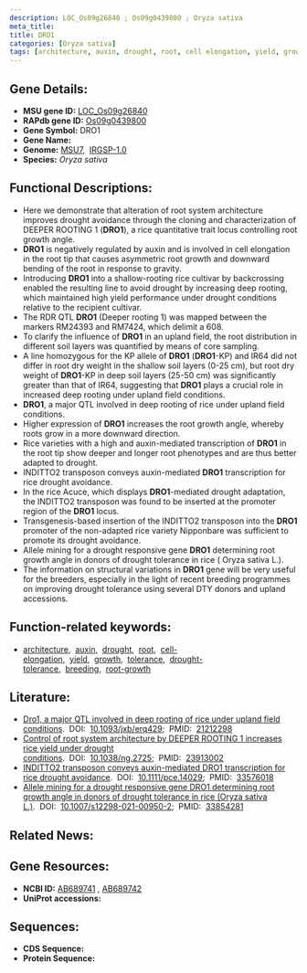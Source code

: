 ```yaml
---
description: LOC_Os09g26840 ; Os09g0439800 ; Oryza sativa
meta_title:
title: DRO1
categories: [Oryza sativa]
tags: [architecture, auxin, drought, root, cell elongation, yield, growth, tolerance, drought tolerance, breeding, root growth]
---
```


## Gene Details:
- **MSU gene ID:** [LOC_Os09g26840](http://rice.uga.edu/cgi-bin/ORF_infopage.cgi?orf=LOC_Os09g26840)  
- **RAPdb gene ID:** [Os09g0439800](https://rapdb.dna.affrc.go.jp/locus/?name=Os09g0439800)  
- **Gene Symbol:** DRO1
- **Gene Name:**
- **Genome:**  [MSU7](http://rice.uga.edu/),&nbsp;&nbsp;[IRGSP-1.0](https://rapdb.dna.affrc.go.jp/download/irgsp1.html)
- **Species:** *Oryza sativa*

## Functional Descriptions:
   - Here we demonstrate that alteration of root system architecture improves drought avoidance through the cloning and characterization of DEEPER ROOTING 1 (**DRO1**), a rice quantitative trait locus controlling root growth angle.
   - **DRO1** is negatively regulated by auxin and is involved in cell elongation in the root tip that causes asymmetric root growth and downward bending of the root in response to gravity.
   - Introducing **DRO1** into a shallow-rooting rice cultivar by backcrossing enabled the resulting line to avoid drought by increasing deep rooting, which maintained high yield performance under drought conditions relative to the recipient cultivar.
   - The RDR QTL **DRO1** (Deeper rooting 1) was mapped between the markers RM24393 and RM7424, which delimit a 608.
   - To clarify the influence of **DRO1** in an upland field, the root distribution in different soil layers was quantified by means of core sampling.
   - A line homozygous for the KP allele of **DRO1** (**DRO1**-KP) and IR64 did not differ in root dry weight in the shallow soil layers (0-25 cm), but root dry weight of **DRO1**-KP in deep soil layers (25-50 cm) was significantly greater than that of IR64, suggesting that **DRO1** plays a crucial role in increased deep rooting under upland field conditions.
   - **DRO1**, a major QTL involved in deep rooting of rice under upland field conditions.
   - Higher expression of **DRO1** increases the root growth angle, whereby roots grow in a more downward direction.
   - Rice varieties with a high and auxin-mediated transcription of **DRO1** in the root tip show deeper and longer root phenotypes and are thus better adapted to drought.
   - INDITTO2 transposon conveys auxin-mediated **DRO1** transcription for rice drought avoidance.
   - In the rice Acuce, which displays **DRO1**-mediated drought adaptation, the INDITTO2 transposon was found to be inserted at the promoter region of the **DRO1** locus.
   - Transgenesis-based insertion of the INDITTO2 transposon into the **DRO1** promoter of the non-adapted rice variety Nipponbare was sufficient to promote its drought avoidance.
   - Allele mining for a drought responsive gene **DRO1** determining root growth angle in donors of drought tolerance in rice ( Oryza sativa L.).
   - The information on structural variations in **DRO1** gene will be very useful for the breeders, especially in the light of recent breeding programmes on improving drought tolerance using several DTY donors and upland accessions.

## Function-related keywords:
   - [architecture](/tags/architecture/),&nbsp;&nbsp;[auxin](/tags/auxin/),&nbsp;&nbsp;[drought](/tags/drought/),&nbsp;&nbsp;[root](/tags/root/),&nbsp;&nbsp;[cell-elongation](/tags/cell-elongation/),&nbsp;&nbsp;[yield](/tags/yield/),&nbsp;&nbsp;[growth](/tags/growth/),&nbsp;&nbsp;[tolerance](/tags/tolerance/),&nbsp;&nbsp;[drought-tolerance](/tags/drought-tolerance/),&nbsp;&nbsp;[breeding](/tags/breeding/),&nbsp;&nbsp;[root-growth](/tags/root-growth/)

## Literature:
   - [Dro1, a major QTL involved in deep rooting of rice under upland field conditions](https://www.doi.org/10.1093/jxb/erq429).&nbsp;&nbsp;DOI:&nbsp;&nbsp;[10.1093/jxb/erq429](https://www.doi.org/10.1093/jxb/erq429);&nbsp;&nbsp;PMID:&nbsp;&nbsp;[21212298](https://pubmed.ncbi.nlm.nih.gov/21212298/)
   - [Control of root system architecture by DEEPER ROOTING 1 increases rice yield under drought conditions](https://www.doi.org/10.1038/ng.2725).&nbsp;&nbsp;DOI:&nbsp;&nbsp;[10.1038/ng.2725](https://www.doi.org/10.1038/ng.2725);&nbsp;&nbsp;PMID:&nbsp;&nbsp;[23913002](https://pubmed.ncbi.nlm.nih.gov/23913002/)
   - [INDITTO2 transposon conveys auxin-mediated DRO1 transcription for rice drought avoidance](https://www.doi.org/10.1111/pce.14029).&nbsp;&nbsp;DOI:&nbsp;&nbsp;[10.1111/pce.14029](https://www.doi.org/10.1111/pce.14029);&nbsp;&nbsp;PMID:&nbsp;&nbsp;[33576018](https://pubmed.ncbi.nlm.nih.gov/33576018/)
   - [Allele mining for a drought responsive gene DRO1 determining root growth angle in donors of drought tolerance in rice (Oryza sativa L.)](https://www.doi.org/10.1007/s12298-021-00950-2).&nbsp;&nbsp;DOI:&nbsp;&nbsp;[10.1007/s12298-021-00950-2](https://www.doi.org/10.1007/s12298-021-00950-2);&nbsp;&nbsp;PMID:&nbsp;&nbsp;[33854281](https://pubmed.ncbi.nlm.nih.gov/33854281/)

## Related News:

## Gene Resources:
- **NCBI ID:**  [AB689741](http://www.ncbi.nlm.nih.gov/nuccore/AB689741)&nbsp;,&nbsp;[AB689742](http://www.ncbi.nlm.nih.gov/nuccore/AB689742)
- **UniProt accessions:** [](https://www.uniprot.org/uniprotkb//entry)

## Sequences:
- **CDS Sequence:**
- **Protein Sequence:**
